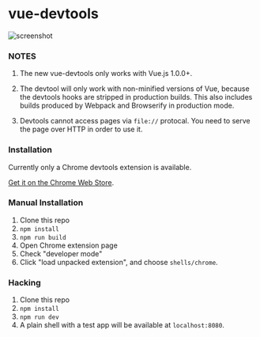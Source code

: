 # vue-devtools

![screenshot](https://raw.githubusercontent.com/vuejs/vue-devtools/master/screenshot.png)

### NOTES

1. The new vue-devtools only works with Vue.js 1.0.0+.

2. The devtool will only work with non-minified versions of Vue, because the devtools hooks are stripped in production builds. This also includes builds produced by Webpack and Browserify in production mode.

3. Devtools cannot access pages via `file://` protocal. You need to serve the page over HTTP in order to use it.

### Installation

Currently only a Chrome devtools extension is available.

[Get it on the Chrome Web Store](https://chrome.google.com/webstore/detail/vuejs-devtools/nhdogjmejiglipccpnnnanhbledajbpd).

### Manual Installation

1. Clone this repo
2. `npm install`
3. `npm run build`
4. Open Chrome extension page
5. Check "developer mode"
6. Click "load unpacked extension", and choose `shells/chrome`.

### Hacking

1. Clone this repo
2. `npm install`
3. `npm run dev`
4. A plain shell with a test app will be available at `localhost:8080`.
